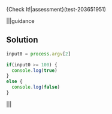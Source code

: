 {Check It!|assessment}(test-203651951)

|||guidance
## Solution
```javascript
input0 = process.argv[2]

if(input0 >= 100) {
  console.log(true)
}
else {
  console.log(false)
}
```
|||